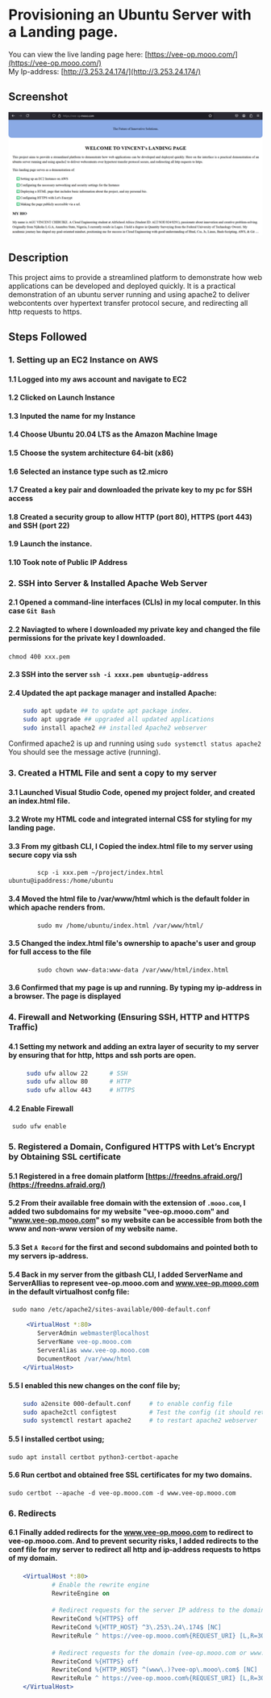 # **Provisioning an Ubuntu Server with a Landing page.**

You can view the live landing page here: 
[https://vee-op.mooo.com/](https://vee-op.mooo.com/)  
My Ip-address: [http://3.253.24.174/](http://3.253.24.174/)


## **Screenshot**
![Landing Page Screenshot](screenshot/landing_page_ss.png)

## **Description**
This project aims to provide a streamlined platform to demonstrate how web applications can be developed and deployed quickly. 
It is a practical demonstration of an ubuntu server running and using apache2 to deliver webcontents over hypertext transfer protocol secure, and redirecting all http requests to https.

## **Steps Followed**

###  1. **Setting up an EC2 Instance on AWS**
#### 1.1 Logged into my aws account and navigate to EC2
#### 1.2 Clicked on Launch Instance
#### 1.3 Inputed the name for my Instance
#### 1.4 Choose Ubuntu 20.04 LTS as the Amazon Machine Image
#### 1.5 Choose the system architecture 64-bit (x86)
#### 1.6 Selected an instance type such as t2.micro
#### 1.7 Created a key pair and downloaded the private key to my pc for SSH access
#### 1.8 Created a security group to allow HTTP (port 80), HTTPS (port 443) and SSH (port 22)
#### 1.9 Launch the instance.
#### 1.10 Took note of Public IP Address  

###  2. **SSH into Server & Installed Apache Web Server**
#### 2.1 Opened a command-line interfaces (CLIs) in my local computer. In this case `Git Bash`
#### 2.2 Naviagted to where I downloaded my private key and changed the file permissions for the private key I downloaded. 
`chmod 400 xxx.pem` 
#### 2.3 SSH into the server `ssh -i xxxx.pem ubuntu@ip-address`
#### 2.4 Updated the apt package manager and installed Apache:  
```bash
    sudo apt update ## to update apt package index.  
    sudo apt upgrade ## upgraded all updated applications
    sudo install apache2 ## installed Apache2 webserver  
```
Confirmed apache2 is up and running using `sudo systemctl status apache2`  
You should see the message active (running).
    
###  3. **Created a HTML File and sent a copy to my server**
#### 3.1 Launched Visual Studio Code, opened my project folder, and created an index.html file.
#### 3.2 Wrote my HTML code and integrated internal CSS for styling for my landing page.
#### 3.3 From my gitbash CLI, I Copied the index.html file to my server using secure copy via ssh  

            scp -i xxx.pem ~/project/index.html ubuntu@ipaddress:/home/ubuntu
        
#### 3.4 Moved the html file to /var/www/html which is the default folder in which apache renders from.
            sudo mv /home/ubuntu/index.html /var/www/html/

#### 3.5 Changed the index.html file's ownership to apache's user and group for full access to the file
            sudo chown www-data:www-data /var/www/html/index.html
#### 3.6 Confirmed that my page is up and running. By typing my ip-address in a browser. The page is displayed

###  4. **Firewall and Networking (Ensuring SSH, HTTP and HTTPS Traffic)**
#### 4.1  Setting my network and adding an extra layer of security to my server by ensuring that for http, https and ssh ports are open.
```bash
     sudo ufw allow 22      # SSH
     sudo ufw allow 80      # HTTP
     sudo ufw allow 443     # HTTPS
```
#### 4.2 Enable Firewall
     sudo ufw enable

###  5. **Registered a Domain, Configured HTTPS with Let’s Encrypt by Obtaining SSL certificate**
#### 5.1 Registered in a free domain platform [https://freedns.afraid.org/](https://freedns.afraid.org/)
#### 5.2 From their available free domain with the extension of `.mooo.com`, I added two subdomains for my website "vee-op.mooo.com" and "www.vee-op.mooo.com" so my website can be accessible from both the www and non-www version of my website name.
#### 5.3 Set `A Record` for the first and second subdomains and pointed both to my servers ip-address.
#### 5.4 Back in my server from the gitbash CLI, I added ServerName and ServerAllias to represent vee-op.mooo.com and www.vee-op.mooo.com in the default virtualhost confg file:
     sudo nano /etc/apache2/sites-available/000-default.conf
```apache
     <VirtualHost *:80>
        ServerAdmin webmaster@localhost
        ServerName vee-op.mooo.com
        ServerAlias www.vee-op.mooo.com
        DocumentRoot /var/www/html
    </VirtualHost>
```
#### 5.5 I enabled this new changes on the conf file by;
```bash 
    sudo a2ensite 000-default.conf     # to enable config file
    sudo apache2ctl configtest         # Test the config (it should return an "OK") 
    sudo systemctl restart apache2     # to restart apache2 webserver
```
#### 5.5 I installed certbot using;
    sudo apt install certbot python3-certbot-apache
#### 5.6 Run certbot and obtained free SSL certificates for my two domains. 
    sudo certbot --apache -d vee-op.mooo.com -d www.vee-op.mooo.com

###  6. **Redirects**
#### 6.1 Finally added redirects for the www.vee-op.mooo.com to redirect to vee-op.mooo.com. And to prevent security risks, I added redirects to the conf file for my server to redirect all http and ip-address requests to https of my domain.
```apache
    <VirtualHost *:80>
            # Enable the rewrite engine
            RewriteEngine on

            # Redirect requests for the server IP address to the domain
            RewriteCond %{HTTPS} off
            RewriteCond %{HTTP_HOST} ^3\.253\.24\.174$ [NC]
            RewriteRule ^ https://vee-op.mooo.com%{REQUEST_URI} [L,R=301]

            # Redirect requests for the domain (vee-op.mooo.com or www.vee-op.mooo.com) to HTTPS
            RewriteCond %{HTTPS} off
            RewriteCond %{HTTP_HOST} ^(www\.)?vee-op\.mooo\.com$ [NC]
            RewriteRule ^ https://vee-op.mooo.com%{REQUEST_URI} [L,R=301]
    </VirtualHost>